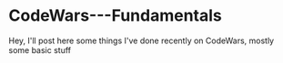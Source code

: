 # CodeWars---Fundamentals
Hey, I'll post here some things I've done recently on CodeWars, mostly some basic stuff
